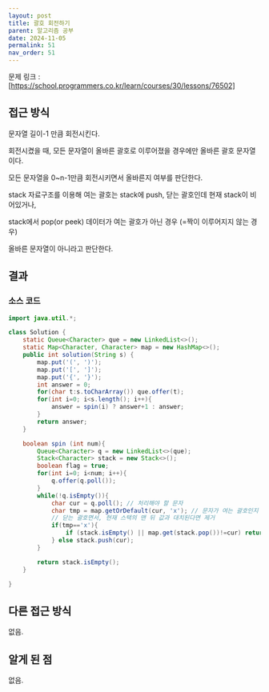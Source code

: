 ```yaml
---
layout: post
title: 괄호 회전하기
parent: 알고리즘 공부
date: 2024-11-05
permalink: 51
nav_order: 51
---
```


문제 링크 : [https://school.programmers.co.kr/learn/courses/30/lessons/76502]

## 접근 방식

문자열 길이-1 만큼 회전시킨다.

회전시켰을 때, 모든 문자열이 올바른 괄호로 이루어졌을 경우에만 올바른 괄호 문자열이다.

모든 문자열을 0~n-1만큼 회전시키면서 올바른지 여부를 판단한다.

stack 자료구조를 이용해 여는 괄호는 stack에 push, 닫는 괄호인데 현재 stack이 비어있거나,

stack에서 pop(or peek) 데이터가 여는 괄호가 아닌 경우 (=짝이 이루어지지 않는 경우)

올바른 문자열이 아니라고 판단한다.

## 결과

### 소스 코드

```java
import java.util.*;

class Solution {
    static Queue<Character> que = new LinkedList<>();
    static Map<Character, Character> map = new HashMap<>();
    public int solution(String s) {
        map.put('(', ')');
        map.put('[', ']');
        map.put('{', '}');
        int answer = 0;
        for(char t:s.toCharArray()) que.offer(t);
        for(int i=0; i<s.length(); i++){
            answer = spin(i) ? answer+1 : answer;
        }
        return answer;
    }

    boolean spin (int num){
        Queue<Character> q = new LinkedList<>(que);
        Stack<Character> stack = new Stack<>();
        boolean flag = true;
        for(int i=0; i<num; i++){
            q.offer(q.poll());
        }
        while(!q.isEmpty()){
            char cur = q.poll(); // 처리해야 할 문자
            char tmp = map.getOrDefault(cur, 'x'); // 문자가 여는 괄호인지 닫는 괄호인지
            // 닫는 괄호면서, 현재 스택의 맨 뒤 값과 대치된다면 제거
            if(tmp=='x'){
                if (stack.isEmpty() || map.get(stack.pop())!=cur) return false;
            } else stack.push(cur);
        }

        return stack.isEmpty();
    }

}
```

## 다른 접근 방식

없음.

## 알게 된 점

없음.

[https://school.programmers.co.kr/learn/courses/30/lessons/76502]: https://school.programmers.co.kr/learn/courses/30/lessons/76502
